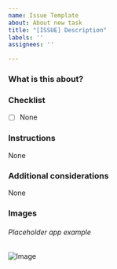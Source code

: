 ```yaml
---
name: Issue Template
about: About new task
title: "[ISSUE] Description"
labels: ''
assignees: ''

---
```


### What is this about?


### Checklist
- [ ] None

### Instructions
None

### Additional considerations
None

### Images

###### Placeholder app example
![Image](https://placehold.co/800x200)
